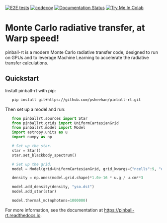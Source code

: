 [![E2E tests](https://github.com/psheehan/pinball-rt/actions/workflows/run_E2E_tests.yml/badge.svg)](https://github.com/psheehan/pinball-rt/actions/workflows/run_E2E_tests.yml)
[![codecov](https://codecov.io/gh/psheehan/pinball-rt/graph/badge.svg?token=980X3QJEOS)](https://codecov.io/gh/psheehan/pinball-rt)
[![Documentation Status](https://readthedocs.org/projects/pinball-rt/badge/?version=latest)](https://pinball-rt.readthedocs.io/en/latest/?badge=latest)
<a target="_blank" href="https://colab.research.google.com/github/psheehan/pinball-rt/blob/main/examples/pinball-demo.ipynb">
  <img src="https://colab.research.google.com/assets/colab-badge.svg" alt="Try Me In Colab"/>
</a>


Monte Carlo radiative transfer, at Warp speed!
==============================================

pinball-rt is a modern Monte Carlo radiative transfer code, designed to run on GPUs and to leverage Machine Learning to accelerate the radiative transfer calculations.

Quickstart
----------

Install pinball-rt with pip:

```bash
   pip install git+https://github.com/psheehan/pinball-rt.git
```

Then set up a model and run:

```python
   from pinballrt.sources import Star
   from pinballrt.grids import UniformCartesianGrid
   from pinballrt.model import Model
   import astropy.units as u
   import numpy as np

   # Set up the star.
   star = Star()
   star.set_blackbody_spectrum()

   # Set up the grid.
   model = Model(grid=UniformCartesianGrid, grid_kwargs={"ncells":9, "dx":2.0*u.au})

   density = np.ones(model.grid.shape)*1.0e-16 * u.g / u.cm**3

   model.add_density(density, "yso.dst")
   model.add_star(star)

   model.thermal_mc(nphotons=1000000)
```

For more information, see the documentation at https://pinball-rt.readthedocs.io.
